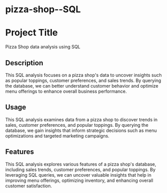 # pizza-shop--SQL

# Project Title

Pizza Shop data analysis using SQL

## Description
This SQL analysis focuses on a pizza shop's data to uncover insights such as popular toppings, customer preferences, and sales trends. By querying the database, we can better understand customer behavior and optimize menu offerings to enhance overall business performance.

## Usage

This SQL analysis examines data from a pizza shop to discover trends in sales, customer preferences, and popular toppings. By querying the database, we gain insights that inform strategic decisions such as menu optimizations and targeted marketing campaigns.

## Features

This SQL analysis explores various features of a pizza shop's database, including sales trends, customer preferences, and popular toppings. By leveraging SQL queries, we can uncover valuable insights that help in improving menu offerings, optimizing inventory, and enhancing overall customer satisfaction.


